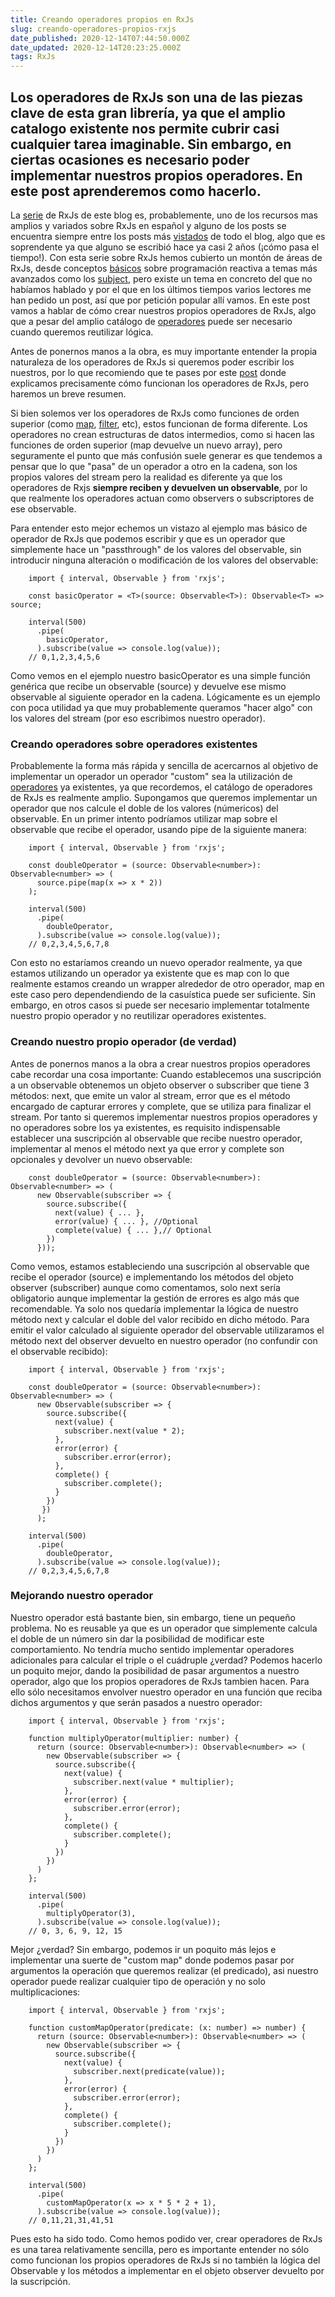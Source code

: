 ```yaml
---
title: Creando operadores propios en RxJs
slug: creando-operadores-propios-rxjs
date_published: 2020-12-14T07:44:50.000Z
date_updated: 2020-12-14T20:23:25.000Z
tags: RxJs
---
```


## Los operadores de RxJs son una de las piezas clave de esta gran librería, ya que el amplio catalogo existente nos permite cubrir casi cualquier tarea imaginable. Sin embargo, en ciertas ocasiones es necesario poder implementar nuestros propios operadores. En este post aprenderemos como hacerlo.

La [serie](https://pablomagaz.com/tag/rxjs) de RxJs de este blog es, probablemente, uno de los recursos mas amplios y variados sobre RxJs en español y alguno de los posts se encuentra siempre entre los posts más [vistados](https://pablomagaz.com/blog/rxjs-subjects-que-son-como-funcionan) de todo el blog, algo que es soprendente ya que alguno se escribió hace ya casi 2 años (¡cómo pasa el tiempo!). Con esta serie sobre RxJs hemos cubierto un montón de áreas de RxJs, desde conceptos [básicos](https://pablomagaz.com/blog/programacion-reactiva-con-rxjs) sobre programación reactiva a temas más avanzados como los [subject](https://pablomagaz.com/blog/rxjs-subjects-que-son-como-funcionan), pero existe un tema en concreto del que no habíamos hablado y por el que en los últimos tiempos varios lectores me han pedido un post, así que por petición popular allí vamos. En este post vamos a hablar de cómo crear nuestros propios operadores de RxJs, algo que a pesar del amplio catálogo de [operadores](https://www.learnrxjs.io/learn-rxjs/operators) puede ser necesario cuando queremos reutilizar lógica.

Antes de ponernos manos a la obra, es muy importante entender la propia naturaleza de los operadores de RxJs si queremos poder escribir los nuestros, por lo que recomiendo que te pases por este [post](https://pablomagaz.com/blog/como-funcionan-operadores-rxjs) donde explicamos precisamente cómo funcionan los operadores de RxJs, pero haremos un breve resumen.

Si bien solemos ver los operadores de RxJs como funciones de orden superior (como [map](https://developer.mozilla.org/en-US/docs/Web/JavaScript/Reference/Global_Objects/Array/map), [filter](https://developer.mozilla.org/en-US/docs/Web/JavaScript/Reference/Global_Objects/Array/filter), etc), estos funcionan de forma diferente. Los operadores no crean estructuras de datos intermedios, como si hacen las funciones de orden superior (map devuelve un nuevo array), pero seguramente el punto que más confusión suele generar es que tendemos a pensar que lo que "pasa" de un operador a otro en la cadena, son los propios valores del stream pero la realidad es diferente ya que los operadores de Rxjs **siempre reciben y devuelven un observable**, por lo que realmente los operadores actuan como observers o subscriptores de ese observable.

Para entender esto mejor echemos un vistazo al ejemplo mas básico de operador de RxJs que podemos escribir y que es un operador que simplemente hace un "passthrough" de los valores del observable, sin introducir ninguna alteración o modificación de los valores del observable:

```
    import { interval, Observable } from 'rxjs';

    const basicOperator = <T>(source: Observable<T>): Observable<T> => source;

    interval(500)
      .pipe(
        basicOperator,
      ).subscribe(value => console.log(value));
    // 0,1,2,3,4,5,6
```

Como vemos en el ejemplo nuestro basicOperator es una simple función genérica que recibe un observable (source) y devuelve ese mismo observable al siguiente operador en la cadena. Lógicamente es un ejemplo con poca utilidad ya que muy probablemente queramos "hacer algo" con los valores del stream (por eso escribimos nuestro operador).

### Creando operadores sobre operadores existentes

Probablemente la forma más rápida y sencilla de acercarnos al objetivo de implementar un operador un operador "custom" sea la utilización de [operadores](https://www.learnrxjs.io/learn-rxjs/operators) ya existentes, ya que recordemos, el catálogo de operadores de RxJs es realmente amplio. Supongamos que queremos implementar un operador que nos calcule el doble de los valores (númericos) del observable. En un primer intento podríamos utilizar map sobre el observable que recibe el operador, usando pipe de la siguiente manera:

```
    import { interval, Observable } from 'rxjs';

    const doubleOperator = (source: Observable<number>): Observable<number> => (
      source.pipe(map(x => x * 2))
    );

    interval(500)
      .pipe(
        doubleOperator,
      ).subscribe(value => console.log(value));
    // 0,2,3,4,5,6,7,8
```

Con esto no estaríamos creando un nuevo operador realmente, ya que estamos utilizando un operador ya existente que es map con lo que realmente estamos creando un wrapper alrededor de otro operador, map en este caso pero dependendiendo de la casuística puede ser suficiente. Sin embargo, en otros casos si puede ser necesario implementar totalmente nuestro propio operador y no reutilizar operadores existentes.

### Creando nuestro propio operador (de verdad)

Antes de ponernos manos a la obra a crear nuestros propios operadores cabe recordar una cosa importante: Cuando establecemos una suscripción a un observable obtenemos un objeto observer o subscriber que tiene 3 métodos: next, que emite un valor al stream, error que es el método encargado de capturar errores y complete, que se utiliza para finalizar el stream. Por tanto si queremos implementar nuestros propios operadores y no operadores sobre los ya existentes, es requisito indispensable establecer una suscripción al observable que recibe nuestro operador, implementar al menos el método next ya que error y complete son opcionales y devolver un nuevo observable:

```
    const doubleOperator = (source: Observable<number>): Observable<number> => (
      new Observable(subscriber => {
        source.subscribe({
          next(value) { ... },
          error(value) { ... }, //Optional
          complete(value) { ... },// Optional
        })
      }));
```

Como vemos, estamos estableciendo una suscripción al observable que recibe el operador (source) e implementando los métodos del objeto observer (subscriber) aunque como comentamos, solo next sería obligatorio aunque implementar la gestión de errores es algo más que recomendable. Ya solo nos quedaría implementar la lógica de nuestro método next y calcular el doble del valor recibido en dicho método. Para emitir el valor calculado al siguiente operador del observable utilizaramos el método next del observer devuelto en nuestro operador (no confundir con el observable recibido):

```
    import { interval, Observable } from 'rxjs';

    const doubleOperator = (source: Observable<number>): Observable<number> => (
      new Observable(subscriber => {
        source.subscribe({
          next(value) {
            subscriber.next(value * 2);
          },
          error(error) {
            subscriber.error(error);
          },
          complete() {
            subscriber.complete();
          }
        })
       })
      );

    interval(500)
      .pipe(
        doubleOperator,
      ).subscribe(value => console.log(value));
    // 0,2,3,4,5,6,7,8
```

### Mejorando nuestro operador

Nuestro operador está bastante bien, sin embargo, tiene un pequeño problema. No es reusable ya que es un operador que simplemente calcula el doble de un número sin dar la posibilidad de modificar este comportamiento. No tendría mucho sentido implementar operadores adicionales para calcular el triple o el cuádruple ¿verdad? Podemos hacerlo un poquito mejor, dando la posibilidad de pasar argumentos a nuestro operador, algo que los propios operadores de RxJs tambien hacen. Para ello sólo necesitamos envolver nuestro operador en una función que reciba dichos argumentos y que serán pasados a nuestro operador:

```
    import { interval, Observable } from 'rxjs';

    function multiplyOperator(multiplier: number) {
      return (source: Observable<number>): Observable<number> => (
        new Observable(subscriber => {
          source.subscribe({
            next(value) {
              subscriber.next(value * multiplier);
            },
            error(error) {
              subscriber.error(error);
            },
            complete() {
              subscriber.complete();
            }
          })
        })
      )
    };

    interval(500)
      .pipe(
        multiplyOperator(3),
      ).subscribe(value => console.log(value));
    // 0, 3, 6, 9, 12, 15
```

Mejor ¿verdad? Sin embargo, podemos ir un poquito más lejos e implementar una suerte de "custom map" donde podemos pasar por argumentos la operación que queremos realizar (el predicado), asi nuestro operador puede realizar cualquier tipo de operación y no solo multiplicaciones:

```
    import { interval, Observable } from 'rxjs';

    function customMapOperator(predicate: (x: number) => number) {
      return (source: Observable<number>): Observable<number> => (
        new Observable(subscriber => {
          source.subscribe({
            next(value) {
              subscriber.next(predicate(value));
            },
            error(error) {
              subscriber.error(error);
            },
            complete() {
              subscriber.complete();
            }
          })
        })
      )
    };

    interval(500)
      .pipe(
        customMapOperator(x => x * 5 * 2 + 1),
      ).subscribe(value => console.log(value));
    // 0,11,21,31,41,51
```

Pues esto ha sido todo. Como hemos podido ver, crear operadores de RxJs es una tarea relativamente sencilla, pero es importante entender no sólo como funcionan los propios operadores de RxJs si no también la lógica del Observable y los métodos a implementar en el objeto observer devuelto por la suscripción.
